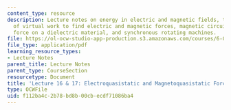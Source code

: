 ```yaml
---
content_type: resource
description: Lecture notes on energy in electric and magnetic fields, the  principle
  of virtual work to find electric and magnetic forces, magnetic circuit problems,
  force on a dielectric material, and synchronous rotating machines.
file: https://ol-ocw-studio-app-production.s3.amazonaws.com/courses/6-013-electromagnetics-and-applications-fall-2005/f112ba4c2b78bd8b00cbecdf71086ba4_lec16_17.pdf
file_type: application/pdf
learning_resource_types:
- Lecture Notes
parent_title: Lecture Notes
parent_type: CourseSection
resourcetype: Document
title: 'Lecture 16 & 17: Electroquasistatic and Magnetoquasistatic Forces'
type: OCWFile
uid: f112ba4c-2b78-bd8b-00cb-ecdf71086ba4
---
```

